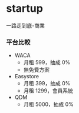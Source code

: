# startup
一路走到底-商業

### 平台比較
- WACA
  - 月租 599，抽成 0%
  - 無免費方案
- Easystore
  - 月租 399，抽成 0%
  - 月租 1299，會員系統
- QDM
  - 月租 5000，抽成 0%
